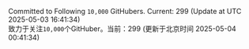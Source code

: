 Committed to Following `10,000` GitHubers. Current: <!-- FOLLOWING_COUNT -->299<!-- FOLLOWING_COUNT --> (Update at UTC <!-- LAST_UPDATED -->2025-05-03 16:41:34<!-- LAST_UPDATED -->)<br>
致力于关注`10,000`个GitHuber。当前：<!-- FOLLOWING_COUNT -->299<!-- FOLLOWING_COUNT --> (更新于北京时间 <!-- LAST_UPDATED_CST -->2025-05-04 00:41:34<!-- LAST_UPDATED_CST -->)
